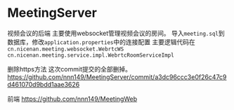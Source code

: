 # MeetingServer
视频会议的后端
主要使用websocket管理视频会议的房间。
导入`meeting.sql`到数据库，修改`application.properties`中的连接配置
主要逻辑代码在
`cn.nicenan.meeting.websocket.WebrtcWS`
`cn.nicenan.meeting.service.impl.WebrtcRoomServiceImpl`

删除https方法
这次commit提交的全部删掉。
https://github.com/nnn149/MeetingServer/commit/a3dc96ccc3e0f26c47c9d461070d9bdd1aae3626

前端
https://github.com/nnn149/MeetingWeb
